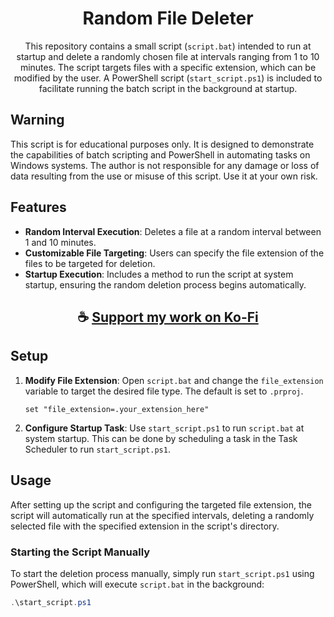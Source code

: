 <div align="center">

# Random File Deleter

This repository contains a small script (`script.bat`) intended to run at startup and delete a randomly chosen file at intervals ranging from 1 to 10 minutes. The script targets files with a specific extension, which can be modified by the user. A PowerShell script (`start_script.ps1`) is included to facilitate running the batch script in the background at startup.

</div>

## Warning

This script is for educational purposes only. It is designed to demonstrate the capabilities of batch scripting and PowerShell in automating tasks on Windows systems. The author is not responsible for any damage or loss of data resulting from the use or misuse of this script. Use it at your own risk.

## Features

- **Random Interval Execution**: Deletes a file at a random interval between 1 and 10 minutes.
- **Customizable File Targeting**: Users can specify the file extension of the files to be targeted for deletion.
- **Startup Execution**: Includes a method to run the script at system startup, ensuring the random deletion process begins automatically.

<div align="center">

## ☕ [Support my work on Ko-Fi](https://ko-fi.com/thatsinewave)

</div>

## Setup

1. **Modify File Extension**: Open `script.bat` and change the `file_extension` variable to target the desired file type. The default is set to `.prproj`.
    ```batch
    set "file_extension=.your_extension_here"
    ```
2. **Configure Startup Task**: Use `start_script.ps1` to run `script.bat` at system startup. This can be done by scheduling a task in the Task Scheduler to run `start_script.ps1`.

## Usage

After setting up the script and configuring the targeted file extension, the script will automatically run at the specified intervals, deleting a randomly selected file with the specified extension in the script's directory.

### Starting the Script Manually

To start the deletion process manually, simply run `start_script.ps1` using PowerShell, which will execute `script.bat` in the background:
```powershell
.\start_script.ps1

